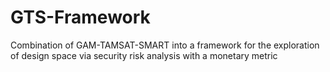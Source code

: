 # GTS-Framework
Combination of GAM-TAMSAT-SMART into a framework for the exploration of design space via security risk analysis with a monetary metric
